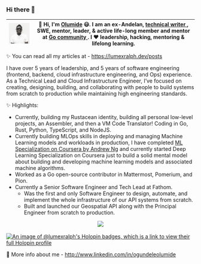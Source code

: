 ### Hi there 👋

| <img src="https://github.com/Lumexralph/blog-site/blob/main/static/images/avatar.jpg?raw=true" alt="drawing" width="200"/>| 👋 Hi, I'm <a href="https://lumexralph.dev"> Olumide</a> 😃. I am an ex-Andelan, <a href="https://dev.to/lumexralph" target="_blank"> technical writer </a>, SWE, mentor, leader, & active life-long member and mentor at <a href="https://twitter.com/golangnigeria" target="_blank"> Go community </a>. I ❤️ leadership, hacking, mentoring & lifelong learning.|
|---|---|

✨ You can read all my articles at - https://lumexralph.dev/posts

I have over 5 years of leadership, and 5 years of software engineering (frontend, backend, cloud infrastructure engineering, and Ops) experience. As a Technical Lead and Cloud Infrastructure Engineer, I’ve focused on creating, designing, building, and collaborating with people to build systems from scratch to production while maintaining high engineering standards.

✨ Highlights:
- Currently, building my Rustacean identity, building all personal low-level projects, an Assembler, and then a VM Code Translator! Coding in Go, Rust, Python, TypeScript, and NodeJS.
- Currently building MLOps skills in deploying and managing Machine Learning models and workloads in production, I have completed [ML Specialization on Coursera by Andrew Ng](https://coursera.org/share/382f45cbe473cf5539fc6aa91d12cd73) and currently started Deep Learning Specialization on Coursera just to build a solid mental model about building and developing machine learning models and associated machine algorithms.
- Worked as a Go open-source contributor in Mattermost, Pomerium, and Pion.
- Currently a Senior Software Engineer and Tech Lead at Fathom.
  - Was the first and only Software Engineer to design, automate, and implement the whole infrastructure of our API systems from scratch.
  - Built and launched our Geospatial API along with the Principal Engineer from scratch to production.

<p align="center">
<a href="https://github.com/Lumexralph">
  <img height="180em" src="https://github-readme-stats-lake-one-89.vercel.app/api?username=Lumexralph&show_icons=true&theme=dark&include_all_commits=true&count_private=true"/>
<!--   <img height="180em" src="https://github-readme-stats-eight-theta.vercel.app/api/top-langs/?username=Lumexralph&layout=compact&langs_count=8&theme=dark"/> -->
</a>
</p>

[![An image of @lumexralph's Holopin badges, which is a link to view their full Holopin profile](https://holopin.me/lumexralph)](https://holopin.io/@lumexralph)


💬 More info about me - http://www.linkedin.com/in/ogundeleolumide

<!--
**Lumexralph/Lumexralph** is a ✨ _special_ ✨ repository because its `README.md` (this file) appears on your GitHub profile.

Here are some ideas to get you started:

- 🔭 I’m currently working on ...
- 🌱 I’m currently learning ...
- 👯 I’m looking to collaborate on ...
- 🤔 I’m looking for help with ...
- 💬 Ask me about ...
- 📫 How to reach me: ...
- 😄 Pronouns: ...
- ⚡ Fun fact: ...
-->

